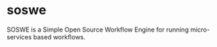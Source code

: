 soswe
=====

SOSWE is a Simple Open Source Workflow Engine for running micro-services based workflows.
